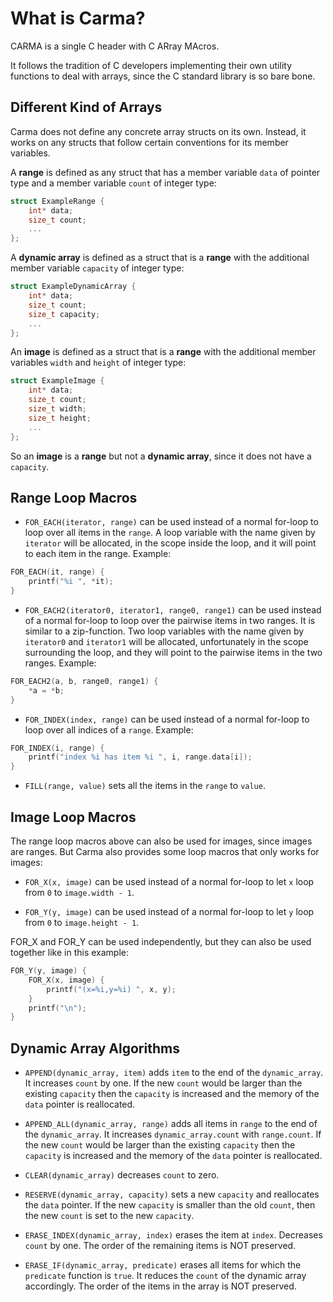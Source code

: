 # What is Carma?

CARMA is a single C header with C ARray MAcros.

It follows the tradition of C developers implementing their own utility
functions to deal with arrays,
since the C standard library is so bare bone.

## Different Kind of Arrays

Carma does not define any concrete array structs on its own.
Instead, it works on any structs that follow certain conventions for its member variables.

A **range** is defined as any struct that has a member variable `data` of pointer type
and a member variable `count` of integer type:
```c
struct ExampleRange {
    int* data;
    size_t count;
    ...
};
```

A **dynamic array** is defined as a struct that is a **range**
with the additional member variable `capacity` of integer type:
```c
struct ExampleDynamicArray {
    int* data;
    size_t count;
    size_t capacity;
    ...
};
```

An **image** is defined as a struct that is a **range**
with the additional member variables `width` and `height` of integer type:
```c
struct ExampleImage {
    int* data;
    size_t count;
    size_t width;
    size_t height;
    ...
};
```
So an **image** is a **range** but not a **dynamic array**,
since it does not have a `capacity`.

## Range Loop Macros

* `FOR_EACH(iterator, range)` can be used instead of a normal for-loop 
to loop over all items in the `range`.
A loop variable with the name given by `iterator` will be allocated,
in the scope inside the loop, and it will point to each item in the range.
Example:
```c
FOR_EACH(it, range) {
    printf("%i ", *it);
}
```

* `FOR_EACH2(iterator0, iterator1, range0, range1)` can be used instead of a
normal for-loop to loop over the pairwise items in two ranges.
It is similar to a zip-function.
Two loop variables with the name given by `iterator0` and `iterator1` will be
allocated, unfortunately in the scope surrounding the loop,
and they will point to the pairwise items in the two ranges.
Example:
```c
FOR_EACH2(a, b, range0, range1) {
    *a = *b;
}
```

* `FOR_INDEX(index, range)` can be used instead of a normal for-loop
  to loop over all indices of a `range`.
Example:
```c
FOR_INDEX(i, range) {
    printf("index %i has item %i ", i, range.data[i]);
}
```

* `FILL(range, value)` sets all the items in the `range` to `value`.

## Image Loop Macros

The range loop macros above can also be used for images, since images are ranges.
But Carma also provides some loop macros that only works for images:

* `FOR_X(x, image)` can be used instead of a normal for-loop
to let `x` loop from `0` to `image.width - 1`.

* `FOR_Y(y, image)` can be used instead of a normal for-loop
  to let `y` loop from `0` to `image.height - 1`.

FOR_X and FOR_Y can be used independently,
but they can also be used together like in this example:
```c
FOR_Y(y, image) {
    FOR_X(x, image) {
        printf("(x=%i,y=%i) ", x, y);
    }
    printf("\n");
}
```

## Dynamic Array Algorithms

* `APPEND(dynamic_array, item)` adds `item` to the end of the `dynamic_array`.
It increases `count` by one.
If the new `count` would be larger than the existing `capacity` then
the `capacity` is increased and the memory of the `data` pointer is reallocated.

* `APPEND_ALL(dynamic_array, range)` adds all items in `range` to the end of the `dynamic_array`.
  It increases `dynamic_array.count` with `range.count`.
  If the new `count` would be larger than the existing `capacity` then
  the `capacity` is increased and the memory of the `data` pointer is reallocated.

* `CLEAR(dynamic_array)` decreases `count` to zero.

* `RESERVE(dynamic_array, capacity)` sets a new `capacity` and reallocates the `data` pointer.
If the new `capacity` is smaller than the old `count`,
then the new `count` is set to the new `capacity`.

* `ERASE_INDEX(dynamic_array, index)` erases the item at `index`.
Decreases `count` by one.
The order of the remaining items is NOT preserved.

* `ERASE_IF(dynamic_array, predicate)` erases all items for which the
`predicate` function is `true`.
It reduces the `count` of the dynamic array accordingly.
The order of the items in the array is NOT preserved.
